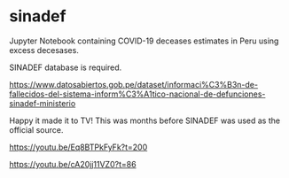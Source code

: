 # sinadef

Jupyter Notebook containing COVID-19 deceases estimates in Peru using excess decesases. 

SINADEF database is required. 

https://www.datosabiertos.gob.pe/dataset/informaci%C3%B3n-de-fallecidos-del-sistema-inform%C3%A1tico-nacional-de-defunciones-sinadef-ministerio

Happy it made it to TV! This was months before SINADEF was used as the official source.

https://youtu.be/Eq8BTPkFyFk?t=200

https://youtu.be/cA20jj11VZ0?t=86
